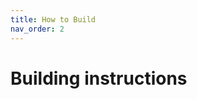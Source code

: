 ```yaml
---
title: How to Build
nav_order: 2
---
```


# Building instructions

<object data="https://braincircuitsbehaviorlab.github.io/mouse-village-web/mouse-village-instructions.pdf" width="1000" height="1000" type="application/pdf"></object>
